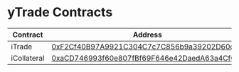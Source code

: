 # yTrade Contracts

| Contract | Address |
| -- | -- |
| iTrade | [0xF2Cf40B97A9921C304C7c7C856b9a39202D60d2F](https://etherscan.io/address/0xf2cf40b97a9921c304c7c7c856b9a39202d60d2f#code) |
| iCollateral | [0xaCD746993f60e807fBf69F646e42DaedA63a4CfC](https://etherscan.io/address/0xacd746993f60e807fbf69f646e42daeda63a4cfc#code) |

